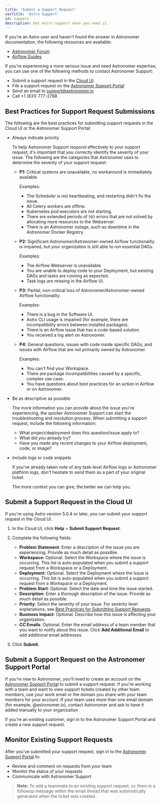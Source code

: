```yaml
---
title: 'Submit a Support Request'
navTitle: 'Astro Support'
id: support
description: Get Astro support when you need it.
---
```


If you're an Astro user and haven't found the answer in Astronomer documentation, the following resources are available:

- [Astronomer Forum](https://forum.astronomer.io)
- [Airflow Guides](https://www.astronomer.io/guides/)

If you're experiencing a more serious issue and need Astronomer expertise, you can use one of the following methods to contact Astronomer Support:

- Submit a support request in the [Cloud UI](#submit-a-support-request-in-the-cloud-ui)
- File a support request on the [Astronomer Support Portal](https://support.astronomer.io/hc/en-us)
- Send an email to [support@astronomer.io](mailto:support@astronomer.io)
- Call +1 (831) 777-2768

## Best Practices for Support Request Submissions

The following are the best practices for submitting support requests in the Cloud UI or the Astronomer Support Portal:

- Always indicate priority

    To help Astronomer Support respond effectively to your support request, it's important that you correctly identify the severity of your issue. The following are the categories that Astronomer uses to determine the severity of your support request:

    - **P1:** Critical systems are unavailable, no workaround is immediately available

        Examples:

        - The Scheduler is not heartbeating, and restarting didn't fix the issue.
        - All Celery workers are offline.
        - Kubernetes pod executors are not starting.
        - There are extended periods of `503` errors that are not solved by allocating more resources to the Webserver.
        - There is an Astronomer outage, such as downtime in the Astronomer Docker Registry.

    - **P2:** Significant Astronomer/Astronomer-owned Airflow functionality is impaired, but your organization is still able to run essential DAGs.

        Examples:

        - The Airflow Webserver is unavailable.
        - You are unable to deploy code to your Deployment, but existing DAGs and tasks are running as expected.
        - Task logs are missing in the Airflow UI.

    - **P3:** Partial, non-critical loss of Astronomer/Astronomer-owned Airflow functionality.

        Examples:

        - There is a bug in the Software UI.
        - Astro CLI usage is impaired (for example, there are incompatibility errors between installed packages).
        - There is an Airflow issue that has a code-based solution.
        - You received a log alert on Astronomer.

    - **P4:** General questions, issues with code inside specific DAGs, and issues with Airflow that are not primarily owned by Astronomer.

        Examples:

        - You can't find your Workspace.
        - There are package incompatibilities caused by a specific, complex use case.
        - You have questions about best practices for an action in Airflow or on Astronomer.

- Be as descriptive as possible

    The more information you can provide about the issue you're experiencing, the quicker Astronomer Support can start the troubleshooting and resolution process. When submitting a support request, include the following information:

    - What project/deployment does this question/issue apply to?
    - What did you already try?
    - Have you made any recent changes to your Airflow deployment, code, or image?

- Include logs or code snippets

    If you've already taken note of any task-level Airflow logs or Astronomer platform logs, don't hesitate to send them as a part of your original ticket.

    The more context you can give, the better we can help you.

## Submit a Support Request in the Cloud UI

If you're using Astro version 5.0.4 or later, you can submit your support request in the Cloud UI.

1. In the Cloud UI, click **Help** > **Submit Support Request**.

2. Complete the following fields:

    - **Problem Statement**: Enter a description of the issue you are experiencing. Provide as much detail as possible.
    - **Workspace**: Optional. Select the Workspace where the issue is occurring. This list is auto-populated when you submit a support request from a Workspace or a Deployment.
    - **Deployment**: Optional. Select the Deployment where the issue is occurring. This list is auto-populated when you submit a support request from a Workspace or a Deployment.
    - **Problem Start**: Optional. Select the date and time the issue started.
    - **Description**: Enter a thorough description of the issue. Provide as much detail as possible. 
    - **Priority**: Select the severity of your issue. For severity level explanations, see [Best Practices for Submitting Support Requests](#best-practices-for-submitting-support-requests).
    - **Business Impact**: Optional. Describe how this issue is affecting your organization.
    - **CC Emails**: Optional. Enter the email address of a team member that you want to notify about this issue. Click **Add Additional Email** to add additional email addresses.

3. Click **Submit**.

## Submit a Support Request on the Astronomer Support Portal

If you're new to Astronomer, you'll need to create an account on the [Astronomer Support Portal](https://support.astronomer.io) to submit a support request. If you're working with a team and want to view support tickets created by other team members, use your work email or the domain you share with your team members for your account. If your team uses more than one email domain (for example, @astronomer.io), contact Astronomer and ask to have it added manually to your organization

If you're an existing customer, sign in to the Astronomer Support Portal and create a new support request.

## Monitor Existing Support Requests

After you've submitted your support request, sign in to the [Astronomer Support Portal](https://support.astronomer.io) to:

- Review and comment on requests from your team
- Monitor the status of your requests
- Communicate with Astronomer Support

> **Note:** To add a teammate to an existing support request, cc them in a followup message within the email thread that was automatically generated when the ticket was created.